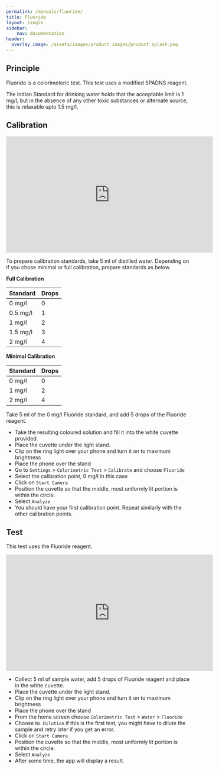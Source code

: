 ```yaml
---
permalink: /manuals/fluoride/
title: Fluoride
layout: single
sidebar: 
    nav: documentation
header:
  overlay_image: /assets/images/product_images/product_splash.png
---
```

## Principle
Fluoride is a colorimeteric test. This test uses a modified SPADNS reagent.

The Indian Standard for drinking water holds that the acceptable limit is 1 mg/l, but in the absence of any other toxic substances or alternate source, this is relaxable upto 1.5 mg/l.

## Calibration

<iframe width="560" height="315" src="https://www.youtube.com/embed/PQE6dwHmCFg" title="YouTube video player" frameborder="0" allow="accelerometer; autoplay; clipboard-write; encrypted-media; gyroscope; picture-in-picture; web-share" allowfullscreen></iframe>

To prepare calibration standards, take 5 ml of distilled water. Depending on if you chose minimal or full calibration, prepare standards as below.

**Full Calibration**

| Standard | Drops |
| --- | --- |
| 0 mg/l | 0 |
| 0.5 mg/l | 1 |
| 1 mg/l | 2 |
| 1.5 mg/l | 3 |
| 2 mg/l | 4 |

**Minimal Calibration**

| Standard | Drops |
| --- | --- |
| 0 mg/l | 0 |
| 1 mg/l | 2 |
| 2 mg/l | 4 |

Take 5 ml of the 0 mg/l Fluoride standard, and add 5 drops of the Fluoride reagent.

* Take the resulting coloured solution and fill it into the white cuvette provided.
* Place the cuvette under the light stand.
* Clip on the ring light over your phone and turn it on to maximum brightness
* Place the phone over the stand
* Go to `Settings` > `Colorimetric Test` > `Calibrate` and choose `Fluoride`
* Select the calibration point, 0 mg/l in this case
* Click on `Start Camera`
* Position the cuvette so that the middle, most uniformly lit portion is within the circle.
* Select `Analyze`
* You should have your first calibration point. Repeat similarly with the other calibration points.

## Test
This test uses the Fluoride reagent.

<iframe width="560" height="315" src="https://www.youtube.com/embed/nXDoIiUw37c" title="YouTube video player" frameborder="0" allow="accelerometer; autoplay; clipboard-write; encrypted-media; gyroscope; picture-in-picture; web-share" allowfullscreen></iframe>

* Collect 5 ml of sample water, add 5 drops of Fluoride reagent and place in the white cuvette.
* Place the cuvette under the light stand.
* Clip on the ring light over your phone and turn it on to maximum brightness
* Place the phone over the stand
* From the home screen choose `Colorimetric Test` > `Water` > `Fluoride`
* Choose `No Dilution` if this is the first test, you might have to dilute the sample and retry later if you get an error.
* Click on `Start Camera`
* Position the cuvette so that the middle, most uniformly lit portion is within the circle.
* Select `Analyze`
* After some time, the app will display a result.